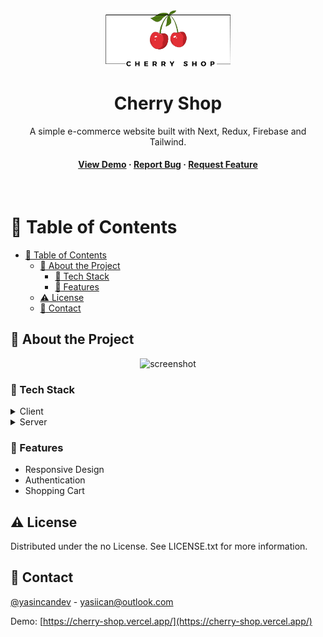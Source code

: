 <div align="center">

  <img src="./public/assets/logo.png" alt="logo" width="200" height="auto" />
  <h1>Cherry Shop</h1>
  
  <p>
    A simple e-commerce website built with Next, Redux, Firebase and Tailwind.
  </p>

<h4>
    <a href="https://cherry-shop.vercel.app/">View Demo</a>
  <span> · </span>
    <a href="https://github.com/yasincandev/cherryshop/issues/">Report Bug</a>
  <span> · </span>
    <a href="https://github.com/yasincandev/cherryshop/issues/">Request Feature</a>
  </h4>
</div>

<br />

<!-- Table of Contents -->

# :notebook_with_decorative_cover: Table of Contents

- [:notebook_with_decorative_cover: Table of Contents](#notebook_with_decorative_cover-table-of-contents)
  - [:star2: About the Project](#star2-about-the-project)
    - [:space_invader: Tech Stack](#space_invader-tech-stack)
    - [:dart: Features](#dart-features)
  - [:warning: License](#warning-license)
  - [:handshake: Contact](#handshake-contact)

<!-- About the Project -->

## :star2: About the Project

<div align="center"> 
  <img src="https://i.ibb.co/r2C7mJN/ss.png" alt="screenshot" />
</div>

<!-- TechStack -->

### :space_invader: Tech Stack

<details>
  <summary>Client</summary>
  <ul>
    <li><a href="https://javascript.info/js">Javascript</a></li>
    <li><a href="https://nextjs.org/">Next.js</a></li>
    <li><a href="https://reactjs.org/">React.js</a></li>
    <li><a href="https://tailwindcss.com/">TailwindCSS</a></li>
    <li><a href="https://redux.js.org/">Redux</a></li>
    <li><a href="https://redux-toolkit.js.org/"> Redux Toolkit</a></li>
    <li><a href="https://swiperjs.com/"> Swiper</a></li>

  </ul>
</details>

<details>
  <summary>Server</summary>
  <ul>
    <li><a href="https://firebase.google.com/">Firebase</a></li>
  </ul>
</details>

<!-- Features -->

### :dart: Features

- Responsive Design
- Authentication
- Shopping Cart

## :warning: License

Distributed under the no License. See LICENSE.txt for more information.

## :handshake: Contact

[@yasincandev](https://linkedin.com/in/yasincandev) - yasiican@outlook.com

Demo: [https://cherry-shop.vercel.app/](https://cherry-shop.vercel.app/)
